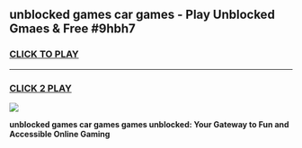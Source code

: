 
## unblocked games car games - Play Unblocked Gmaes & Free #9hbh7
<h3>
<a href="https://premium.freeplayer.one?title=unblocked_games_car_games&ref=03M">CLICK TO PLAY</a></h3>
<hr>

<h3>
<a href="https://premium.freeplayer.one?title=unblocked_games_car_games&ref=03M">CLICK 2 PLAY</a>
  
</h3>

<a href="https://premium.freeplayer.one?title=unblocked_games_car_games&ref=03M"><img src="https://clearcache.store/games.png"></a>


**unblocked games car games games unblocked: Your Gateway to Fun and Accessible Online Gaming**
